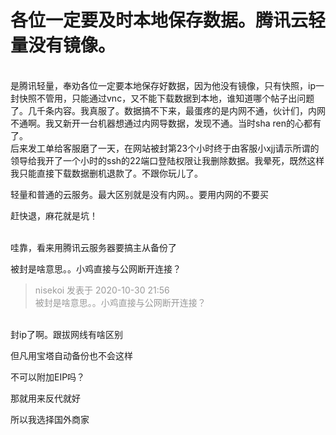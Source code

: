 # 各位一定要及时本地保存数据。腾讯云轻量没有镜像。


<br />
是腾讯轻量，奉劝各位一定要本地保存好数据，因为他没有镜像，只有快照，ip一封快照不管用，只能通过vnc，又不能下载数据到本地，谁知道哪个帖子出问题了。几千条内容。我真服了。数据搞不下来，最蛋疼的是内网不通，伙计们，内网不通啊。我又新开一台机器想通过内网导数据，发现不通。当时sha ren的心都有了。<br />
后来发工单给客服磨了一天，在网站被封第23个小时终于由客服小xjj请示所谓的领导给我开了一个小时的ssh的22端口登陆权限让我删除数据。我晕死，既然这样我只能直接下载数据删机退款了。不跟你玩儿了。

轻量和普通的云服务。最大区别就是没有内网。。要用内网的不要买

赶快退，麻花就是坑！<br />
<br />
<img src="static/image/smiley/default/lol.gif" smilieid="12" border="0" alt="" /><img src="static/image/smiley/default/lol.gif" smilieid="12" border="0" alt="" /><img src="static/image/smiley/default/lol.gif" smilieid="12" border="0" alt="" />

哇靠，看来用腾讯云服务器要搞主从备份了

被封是啥意思。。小鸡直接与公网断开连接？

<div class="quote"><blockquote><font color="#999999">nisekoi 发表于 2020-10-30 21:56</font><br />
<font color="#999999">被封是啥意思。。小鸡直接与公网断开连接？</font></blockquote></div><br />
封ip了啊。跟拔网线有啥区别

但凡用宝塔自动备份也不会这样

不可以附加EIP吗？

那就用来反代就好

所以我选择国外商家
